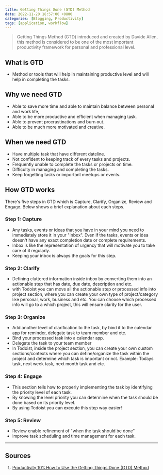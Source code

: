 ```yaml
---
title: Getting Things Done (GTD) Method
date: 2022-11-20 18:57:00 +0800
categories: [Blogging, Productivity]
tags: [application, workflow]
---
```


> Getting Things Method (GTD) introduced and created by Davide Allen, this method is considered to be one of the most important productivity framework for personal and professional level.

## What is GTD

- Method or tools that will help in maintaining productive level and will help in completing the tasks.

## Why we need GTD

- Able to save more time and able to maintain balance between personal and work life,
- Able to be more productive and efficient when managing task.
- Able to prevent procrastinations and burn out.
- Able to be much more motivated and creative.

## When we need GTD

- Have multiple task that have different dateline.
- Not confident to keeping track of every tasks and projects.
- Frequently unable to complete the tasks or projects on time.
- Difficulty in managing and completing the tasks.
- Keep forgetting tasks or important meetups or events.

## How GTD works

There's five steps in GTD which is Capture, Clarify, Organize, Review and Engage. Below shows a brief explanation about each steps.

### Step 1: Capture

- Any tasks, events or ideas that you have in your mind you need to immediately store it in your "Inbox". Even if the tasks, events or idea doesn't have any exact completion date or complete requirements.
- Inbox is like the representation of urgency that will motivate you to take care of it regularly.
- Keeping your inbox is always the goals for this step.

### Step 2: Clarify

- Defining cluttered information inside inbox by converting them into an actionable step that has date, due date, description and etc.
- with Todoist you can move all the actionable step or processed info into project section, where you can create your own type of project/category like personal, work, business and etc. You can choose which processed info will go to a which project, this will ensure clarity for the user.

### Step 3: Organize

- Add another level of clarification to the task, by bind it to the calendar app for reminder, delegate task to team member and etc.
- Bind your processed task into a calendar app.
- Delegate the task to your team member
- In Todoist, inside the project section, you can create your own custom sections/contexts where you can define/organize the task within the project and determine which task is important or not. Example: Todays task, next week task, next month task and etc.

### Step 4: Engage

- This section tells how to properly implementing the task by identifying the priority level of each task.
- By knowing the level priority you can determine when the task should be done based on its priority level.
- By using Todoist you can execute this step way easier!

### Step 5: Review

- Review enable refinement of "when the task should be done"
- Improve task scheduling and time management for each task.

---

## Sources

1. [Productivity 101: How to Use the Getting Things Done (GTD) Method](https://www.makeuseof.com/productivity-101-use-getting-things-done-method/)